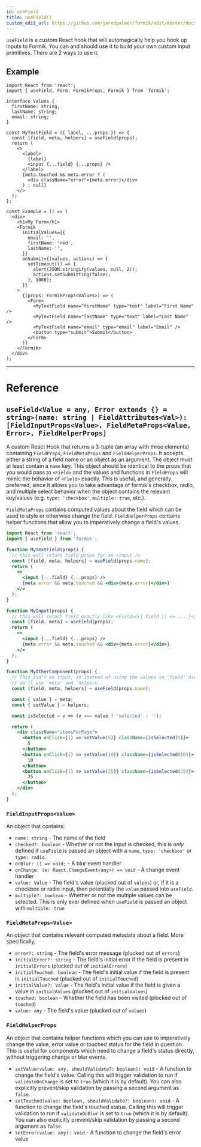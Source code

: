 ```yaml
---
id: useField
title: useField()
custom_edit_url: https://github.com/jaredpalmer/formik/edit/master/docs/api/useField.md
---
```


`useField` is a custom React hook that will automagically help you hook up inputs to Formik. You can and should use it to build your own custom input primitives. There are 2 ways to use it.

## Example

```tsx
import React from 'react';
import { useField, Form, FormikProps, Formik } from 'formik';

interface Values {
  firstName: string;
  lastName: string;
  email: string;
}

const MyTextField = ({ label, ...props }) => {
  const [field, meta, helpers] = useField(props);
  return (
    <>
      <label>
        {label}
        <input {...field} {...props} />
      </label>
      {meta.touched && meta.error ? (
        <div className="error">{meta.error}</div>
      ) : null}
    </>
  );
};

const Example = () => (
  <div>
    <h1>My Form</h1>
    <Formik
      initialValues={{
        email: '',
        firstName: 'red',
        lastName: '',
      }}
      onSubmit={(values, actions) => {
        setTimeout(() => {
          alert(JSON.stringify(values, null, 2));
          actions.setSubmitting(false);
        }, 1000);
      }}
    >
      {(props: FormikProps<Values>) => (
        <Form>
          <MyTextField name="firstName" type="text" label="First Name" />
          <MyTextField name="lastName" type="text" label="Last Name" />
          <MyTextField name="email" type="email" label="Email" />
          <button type="submit">Submit</button>
        </Form>
      )}
    </Formik>
  </div>
);
```

---

# Reference

## `useField<Value = any, Error extends {} = string>(name: string | FieldAttributes<Val>): [FieldInputProps<Value>, FieldMetaProps<Value, Error>, FieldHelperProps]`

A custom React Hook that returns a 3-tuple (an array with three elements) containing `FieldProps`, `FieldMetaProps` and `FieldHelperProps`. It accepts either a string of a field name or an object as an argument. The object must at least contain a `name` key. This object should be identical to the props that you would pass to `<Field>` and the values and functions in `FieldProps` will mimic the behavior of `<Field>` exactly. This is useful, and generally preferred, since it allows you to take advantage of formik's checkbox, radio, and multiple select behavior when the object contains the relevant key/values (e.g. `type: 'checkbox'`, `multiple: true`, etc.).

`FieldMetaProps` contains computed values about the field which can be used to style or otherwise change the field. `FieldHelperProps` contains helper functions that allow you to imperatively change a field's values.

```jsx
import React from 'react';
import { useField } from 'formik';

function MyTextField(props) {
  // this will return field props for an <input />
  const [field, meta, helpers] = useField(props.name);
  return (
    <>
      <input {...field} {...props} />
      {meta.error && meta.touched && <div>{meta.error}</div>}
    </>
  );
}

function MyInput(props) {
  // this will return field exactly like <Field>{({ field }) => ... }</Field>
  const [field, meta] = useField(props);
  return (
    <>
      <input {...field} {...props} />
      {meta.error && meta.touched && <div>{meta.error}</div>}
    </>
  );
}

function MyOtherComponent(props) {
  // This isn't an input, so instead of using the values in 'field' directly,
  // we'll use 'meta' and 'helpers'.
  const [field, meta, helpers] = useField(props.name);

  const { value } = meta;
  const { setValue } = helpers;

  const isSelected = v => (v === value ? 'selected' : '');

  return (
    <div className="itemsPerPage">
      <button onClick={() => setValue(5)} className={isSelected(5)}>
        5
      </button>
      <button onClick={() => setValue(10)} className={isSelected(10)}>
        10
      </button>
      <button onClick={() => setValue(25)} className={isSelected(25)}>
        25
      </button>
    </div>
  );
}
```

### `FieldInputProps<Value>`

An object that contains:

- `name: string` - The name of the field
- `checked?: boolean` - Whether or not the input is checked, this is _only_ defined if `useField` is passed an object with a `name`, `type: 'checkbox'` or `type: radio`.
- `onBlur: () => void;` - A blur event handler
- `onChange: (e: React.ChangeEvent<any>) => void` - A change event handler
- `value: Value` - The field's value (plucked out of `values`) or, if it is a checkbox or radio input, then potentially the `value` passed into `useField`.
- `multiple?: boolean` - Whether or not the multiple values can be selected. This is only ever defined when `useField` is passed an object with `multiple: true`

### `FieldMetaProps<Value>`

An object that contains relevant computed metadata about a field. More specifically,

- `error?: string` - The field's error message (plucked out of `errors`)
- `initialError?: string` - The field's initial error if the field is present in `initialErrors` (plucked out of `initialErrors`)
- `initialTouched: boolean` - The field's initial value if the field is present in `initialTouched` (plucked out of `initialTouched`)
- `initialValue?: Value` - The field's initial value if the field is given a value in `initialValues` (plucked out of `initialValues`)
- `touched: boolean` - Whether the field has been visited (plucked out of `touched`)
- `value: any` - The field's value (plucked out of `values`)

### `FieldHelperProps`

An object that contains helper functions which you can use to imperatively change the value, error value or touched status for the field in question. This is useful for components which need to change a field's status directly, without triggering change or blur events.

- `setValue(value: any, shouldValidate?: boolean): void` - A function to change the field's value.  Calling this will trigger validation to run if `validateOnChange` is set to `true` (which it is by default). You can also explicitly prevent/skip validation by passing a second argument as `false`.
- `setTouched(value: boolean, shouldValidate?: boolean): void` - A function to change the field's touched status. Calling this will trigger validation to run if `validateOnBlur` is set to `true` (which it is by default). You can also explicitly prevent/skip validation by passing a second argument as `false`.
- `setError(value: any): void` - A function to change the field's error value
